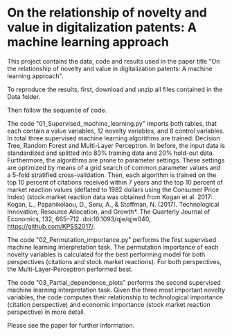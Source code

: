 # On the relationship of novelty and value in digitalization patents: A machine learning approach

This project contains the data, code and results used in the paper title "On the relationship of novelty and value in digitalization patents: A machine learning approach".

To reproduce the results, first, download and unzip all files contained in the Data folder.

Then follow the sequence of code.

The code "01_Supervised_machine_learning.py" imports both tables, that each contain a value variables, 12 novelty variables, and 8 control variables. In total three supervised machine learning algorithms are trained: Decision Tree, Random Forest and Multi-Layer Perceptron. In before, the input data is standardized and splitted into 80% training data and 20% hold-out data. Furthermore, the algorithms are prone to parameter settings. These settings are optimized by means of a grid search of common parameter values and a 5-fold stratified cross-validation. Then, each algorithm is trained on the top 10 percent of citations received within 7 years and the top 10 percent of market reaction values (deflated to 1982 dollars using the Consumer Price Index) (stock market reaction data was obtained from Kogan et al. 2017: Kogan, L., Papanikolaou, D., Seru, A., & Stoffman, N. (2017). Technological Innovation, Resource Allocation, and Growth*. The Quarterly Journal of Economics, 132, 665–712. doi:10.1093/qje/qjw040, https://github.com/KPSS2017/.

The code "02_Permutation_importance.py" performs the first supervised machine learning interpretation task. The permutation importance of each novelty variables is calculated for the best performing model for both perspectives (citations and stock market reactions). For both perspectives, the Multi-Layer-Perceptron performed best. 

The code "03_Partial_dependence_plots" performs the second supervised machine learning interpretation task. Given the three most important novelty variables, the code computes their relationship to technological importance (citation perspective) and economic importance (stock market reaction perspective) in more detail. 

Please see the paper for further information.
